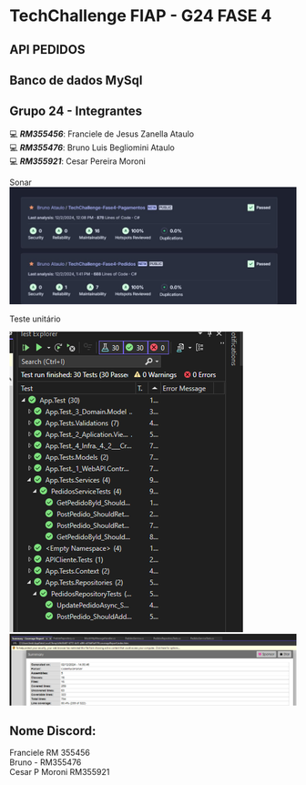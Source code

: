 # TechChallenge FIAP - G24 FASE 4

## API PEDIDOS

## Banco de dados MySql

## Grupo 24 - Integrantes
💻 *<b>RM355456</b>*: Franciele de Jesus Zanella Ataulo </br>
💻 *<b>RM355476</b>*: Bruno Luis Begliomini Ataulo </br>
💻 *<b>RM355921</b>*: Cesar Pereira Moroni </br>


Sonar
![image1](assets/image1.jpg)

Teste unitário

![image2](assets/image2.png)
![image3](assets/image3.png)

## Nome Discord:
Franciele RM 355456</br>
Bruno - RM355476</br>
Cesar P Moroni RM355921</br>
